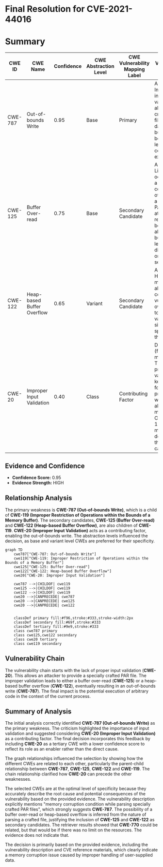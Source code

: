 # Final Resolution for CVE-2021-44016

# Summary
| CWE ID | CWE Name | Confidence | CWE Abstraction Level | CWE Vulnerability Mapping Label | CWE-Vulnerability Mapping Notes |
|---|---|---|---|---|---|
| CWE-787 | Out-of-bounds Write | 0.95 | Base | Primary | Allowed. Improper input validation allows crafted PAR files to write data beyond buffer boundaries, leading to code execution. |
| CWE-125 | Buffer Over-read | 0.75 | Base | Secondary Candidate | Allowed. Likely occurring as a consequence of processing a malformed PAR file and attempting to read data beyond the allocated buffer due to length discrepancies or missing sentinels. |
| CWE-122 | Heap-based Buffer Overflow | 0.65 | Variant | Secondary Candidate | Allowed. Heap memory allocation could be vulnerable to overflow due to improperly validated sizes specified in the PAR file.|
| CWE-20 | Improper Input Validation | 0.40 | Class | Contributing Factor | Discouraged (for primary mapping). The lack of proper input validation is a key enabler for the primary weakness, although more specific CWEs (787, 125, 122) are more descriptive of the direct cause. |

## Evidence and Confidence

*   **Confidence Score:** 0.95
*   **Evidence Strength:** HIGH

## Relationship Analysis
The primary weakness is **CWE-787 (Out-of-bounds Write)**, which is a child of **CWE-119 (Improper Restriction of Operations within the Bounds of a Memory Buffer)**. The secondary candidates, **CWE-125 (Buffer Over-read)** and **CWE-122 (Heap-based Buffer Overflow)**, are also children of **CWE-119**. **CWE-20 (Improper Input Validation)** acts as a contributing factor, enabling the out-of-bounds write. The abstraction levels influenced the decision, as base and variant level CWEs are preferred for their specificity.

```mermaid
graph TD
    cwe787["CWE-787: Out-of-bounds Write"]
    cwe119["CWE-119: Improper Restriction of Operations within the Bounds of a Memory Buffer"]
    cwe125["CWE-125: Buffer Over-read"]
    cwe122["CWE-122: Heap-based Buffer Overflow"]
    cwe20["CWE-20: Improper Input Validation"]

    cwe787 -->|CHILDOF| cwe119
    cwe125 -->|CHILDOF| cwe119
    cwe122 -->|CHILDOF| cwe119
    cwe20 -->|CANPRECEDE| cwe787
    cwe20 -->|CANPRECEDE| cwe125
    cwe20 -->|CANPRECEDE| cwe122
    

    classDef primary fill:#f96,stroke:#333,stroke-width:2px
    classDef secondary fill:#69f,stroke:#333
    classDef tertiary fill:#9e9,stroke:#333
    class cwe787 primary
    class cwe125,cwe122 secondary
    class cwe20 tertiary
    class cwe119 secondary
```

## Vulnerability Chain
The vulnerability chain starts with the lack of proper input validation (**CWE-20**). This allows an attacker to provide a specially crafted PAR file. The improper validation leads to either a buffer over-read (**CWE-125**) or a heap-based buffer overflow (**CWE-122**), eventually resulting in an out-of-bounds write (**CWE-787**). The final impact is the potential execution of arbitrary code in the context of the current process.

## Summary of Analysis
The initial analysis correctly identified **CWE-787 (Out-of-bounds Write)** as the primary weakness. The criticism highlighted the importance of input validation and suggested considering **CWE-20 (Improper Input Validation)** as a contributing factor. The final decision incorporates this feedback by including **CWE-20** as a tertiary CWE with a lower confidence score to reflect its role as an enabler rather than the direct cause.

The graph relationships influenced the selection by showing how the different CWEs are related to each other, particularly the parent-child relationship between **CWE-787**, **CWE-125**, **CWE-122** and **CWE-119**. The chain relationship clarified how **CWE-20** can precede the other weaknesses.

The selected CWEs are at the optimal level of specificity because they accurately describe the root cause and potential consequences of the vulnerability based on the provided evidence. The vulnerability description explicitly mentions "memory corruption condition while parsing specially crafted PAR files", which strongly suggests **CWE-787**. The possibility of a buffer over-read or heap-based overflow is inferred from the nature of parsing a crafted file, justifying the inclusion of **CWE-125** and **CWE-122** as secondary candidates. The retriever results showed that **CWE-770** could be related, but that would be if there was no limit on the resources. The evidence does not indicate that.

The decision is primarily based on the provided evidence, including the vulnerability description and CVE reference materials, which clearly indicate a memory corruption issue caused by improper handling of user-supplied data.